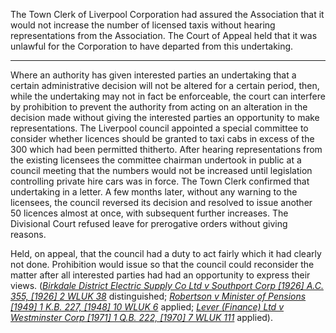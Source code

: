 The Town Clerk of Liverpool Corporation had assured the Association that it would not increase the number of licensed taxis without hearing representations from the Association. The Court of Appeal held that it was unlawful for the Corporation to have departed from this undertaking.

---

Where an authority has given interested parties an undertaking that a certain administrative decision will not be altered for a certain period, then, while the undertaking may not in fact be enforceable, the court can interfere by prohibition to prevent the authority from acting on an alteration in the decision made without giving the interested parties an opportunity to make representations. The Liverpool council appointed a special committee to consider whether licences should be granted to taxi cabs in excess of the 300 which had been permitted thitherto. After hearing representations from the existing licensees the committee chairman undertook in public at a council meeting that the numbers would not be increased until legislation controlling private hire cars was in force. The Town Clerk confirmed that undertaking in a letter. A few months later, without any warning to the licensees, the council reversed its decision and resolved to issue another 50 licences almost at once, with subsequent further increases. The Divisional Court refused leave for prerogative orders without giving reasons.

Held, on appeal, that the council had a duty to act fairly which it had clearly not done. Prohibition would issue so that the council could reconsider the matter after all interested parties had had an opportunity to express their views. (_[Birkdale District Electric Supply Co Ltd v Southport Corp [1926] A.C. 355, [1926] 2 WLUK 38](https://uk.westlaw.com/Document/I74C33AA0E42711DA8FC2A0F0355337E9/View/FullText.html?originationContext=document&transitionType=DocumentItem&ppcid=532d346f9e7f4f24aeabe65b8de7ec7f&contextData=(sc.Default))_ distinguished; _[Robertson v Minister of Pensions [1949] 1 K.B. 227, [1948] 10 WLUK 6](https://uk.westlaw.com/Document/I89028740E42811DA8FC2A0F0355337E9/View/FullText.html?originationContext=document&transitionType=DocumentItem&ppcid=532d346f9e7f4f24aeabe65b8de7ec7f&contextData=(sc.Default))_ applied; _[Lever (Finance) Ltd v Westminster Corp [1971] 1 Q.B. 222, [1970] 7 WLUK 111](https://uk.westlaw.com/Document/IE04C1170E42711DA8FC2A0F0355337E9/View/FullText.html?originationContext=document&transitionType=DocumentItem&ppcid=532d346f9e7f4f24aeabe65b8de7ec7f&contextData=(sc.Default))_ applied).